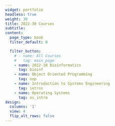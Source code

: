 ```yaml
---
widget: portfolio
headless: true
weight: 30
title: 2022-30 Courses
subtitle:
content:
  page_type: book
  filter_default: 0

  filter_button:
    # - name: All Courses
    #   tag: main_page
    - name: 2022-10 Bioinformatics
      tag: bioinf
    - name: Object Oriented Programming
      tag: oop
    - name: Introduction to Systems Engineering
      tag: intros
    - name: Operating Systems
      tag: os_intro
design:
  columns: '1'
  view: 4
  flip_alt_rows: false
---
```

